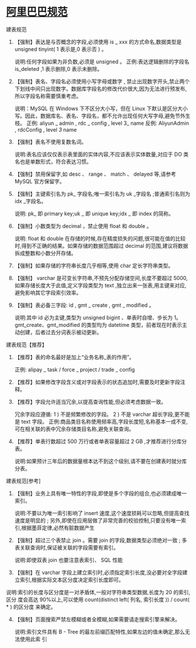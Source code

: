 # [阿里巴巴规范](https://www.jianshu.com/p/4dc9c82f13d5)

建表规范

1. 【强制】表达是与否概念的字段,必须使用 is _ xxx 的方式命名,数据类型是 unsigned tinyint( 1 表示是,0 表示否 ) 。

   说明:任何字段如果为非负数,必须是 unsigned 。
   正例:表达逻辑删除的字段名 is_deleted ,1 表示删除,0 表示未删除。

2. 【强制】表名、字段名必须使用小写字母或数字 , 禁止出现数字开头,禁止两个下划线中间只出现数字。数据库字段名的修改代价很大,因为无法进行预发布,所以字段名称需要慎重考虑。

   说明：MySQL 在 Windows 下不区分大小写，但在 Linux 下默认是区分大小写。因此，数据库名、表名、字段名，都不允许出现任何大写字母,避免节外生枝。
   正例: aliyun _ admin , rdc _ config , level 3_ name
   反例: AliyunAdmin , rdcConfig , level _3_ name

3. 【强制】表名不使用复数名词。
   
   说明:表名应该仅仅表示表里面的实体内容,不应该表示实体数量,对应于 DO 类名也是单数形式，符合表达习惯。

4. 【强制】禁用保留字,如 desc 、 range 、 match 、 delayed 等,请参考 MySQL 官方保留字。
5. 【强制】主键索引名为 pk_ 字段名;唯一索引名为 uk _字段名 ;普通索引名则为 idx _字段名。
   
   说明: pk_ 即 primary key;uk _ 即 unique key;idx _ 即 index 的简称。

6. 【强制】小数类型为 decimal ，禁止使用 float 和 double 。
   
   说明: float 和 double 在存储的时候,存在精度损失的问题,很可能在值的比较时,得到不正确的结果。如果存储的数据范围超过 decimal 的范围,建议将数据拆成整数和小数分开存储。

7. 【强制】如果存储的字符串长度几乎相等,使用 char 定长字符串类型。
8. 【强制】 varchar 是可变长字符串,不预先分配存储空间,长度不要超过 5000,如果存储长度大于此值,定义字段类型为 text ,独立出来一张表,用主键来对应,避免影响其它字段索引效率。
9. 【强制】表必备三字段: id , gmt _ create , gmt _ modified 。

    说明:其中 id 必为主键,类型为 unsigned bigint 、单表时自增、步长为 1。 gmt_create、gmt_modified 的类型均为 datetime 类型，前者现在时表示主动创建，后者过去分词表示被动更新。

建表规范【推荐】

1. 【推荐】表的命名最好是加上“业务名称_表的作用”。

   正例: alipay _ task / force _ project / trade _ config

2. 【推荐】如果修改字段含义或对字段表示的状态追加时,需要及时更新字段注释。

3. 【推荐】字段允许适当冗余,以提高查询性能,但必须考虑数据一致。

   冗余字段应遵循:
   1 ) 不是频繁修改的字段。
   2 ) 不是 varchar 超长字段,更不能是 text 字段。
   正例:商品类目名称使用频率高,字段长度短,名称基本一成不变,可在相关联的表中冗余存储类目名称,避免关联查询。

4. 【推荐】单表行数超过 500 万行或者单表容量超过 2 GB ,才推荐进行分库分表。

   说明:如果预计三年后的数据量根本达不到这个级别,请不要在创建表时就分库分表。

建表规范[参考]

1. 【强制】业务上具有唯一特性的字段,即使是多个字段的组合,也必须建成唯一索引。

    说明:不要以为唯一索引影响了 insert 速度,这个速度损耗可以忽略,但提高查找速度是明显的 ; 另外,即使在应用层做了非常完善的校验控制,只要没有唯一索引,根据墨菲定律,必然有脏数据产生

2. 【强制】超过三个表禁止 join 。需要 join 的字段,数据类型必须绝对一致 ; 多表关联查询时,保证被关联的字段需要有索引。

   说明:即使双表 join 也要注意表索引、 SQL 性能

3. 【强制】在 varchar 字段上建立索引时,必须指定索引长度,没必要对全字段建立索引,根据实际文本区分度决定索引长度即可。
  
  说明:索引的长度与区分度是一对矛盾体,一般对字符串类型数据,长度为 20 的索引,区分 度会高达 90%以上,可以使用 count(distinct left( 列名, 索引长度 )) / count( * ) 的区分度 来确定。

4. 【强制】页面搜索严禁左模糊或者全模糊,如果需要请走搜索引擎来解决。

   说明:索引文件具有 B - Tree 的最左前缀匹配特性,如果左边的值未确定,那么无法使用此索 引
